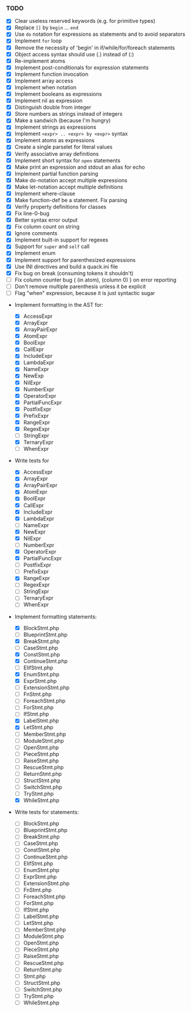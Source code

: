 ### TODO

- [x] Clear useless reserved keywords (e.g. for primitive types)
- [x] Replace `[]` by `begin` ... `end`
- [x] Use `do` notation for expressions as statements and to avoid separators
- [x] Implement `for` loop
- [x] Remove the necessity of 'begin' in if/while/for/foreach statements
- [x] Object access syntax should use (.) instead of (:)
- [x] Re-implement atoms
- [x] Implement post-conditionals for expression statements
- [x] Implement function invocation
- [x] Implement array access
- [x] Implement when notation
- [x] Implement booleans as expressions
- [x] Implement nil as expression
- [x] Distinguish double from integer
- [x] Store numbers as strings instead of integers
- [x] Make a sandwich (because I'm hungry)
- [x] Implement strings as expressions
- [x] Implement `<expr> .. <expr> by <expr>` syntax
- [x] Implement atoms as expressions
- [x] Create a single parselet for literal values
- [x] Verify associative array definitions
- [x] Implement short syntax for `open` statements
- [x] Make print an expression and stdout an alias for echo
- [x] Implement partial function parsing
- [x] Make do-notation accept multiple expressions
- [x] Make let-notation accept multiple definitions
- [x] Implement where-clause
- [x] Make function-def be a statement. Fix parsing
- [x] Verify property definitions for classes
- [x] Fix line-0-bug
- [x] Better syntax error output
- [x] Fix column count on string
- [x] Ignore comments
- [x] Implement built-in support for regexes
- [x] Support for `super` and `self` call
- [x] Implement enum
- [x] Implement support for parenthesized expressions
- [x] Use INI directives and build a quack.ini file
- [x] Fix bug on break (consuming tokens it shouldn't)
- [ ] Fix column counter bug { (in atom), (column 0) } on error reporting
- [ ] Don't remove multiple parenthesis unless it be explicit
- [ ] Flag "when" expression, because it is just syntactic sugar

- Implement formatting in the AST for:
  - [x] AccessExpr
  - [x] ArrayExpr
  - [x] ArrayPairExpr
  - [x] AtomExpr
  - [x] BoolExpr
  - [x] CallExpr
  - [x] IncludeExpr
  - [x] LambdaExpr
  - [x] NameExpr
  - [x] NewExp
  - [x] NilExpr
  - [x] NumberExpr
  - [x] OperatorExpr
  - [x] PartialFuncExpr
  - [x] PostfixExpr
  - [x] PrefixExpr
  - [x] RangeExpr
  - [x] RegexExpr
  - [ ] StringExpr
  - [x] TernaryExpr
  - [ ] WhenExpr

- Write tests for
  - [x] AccessExpr
  - [x] ArrayExpr
  - [x] ArrayPairExpr
  - [x] AtomExpr
  - [x] BoolExpr
  - [x] CallExpr
  - [x] IncludeExpr
  - [x] LambdaExpr
  - [ ] NameExpr
  - [x] NewExpr
  - [x] NilExpr
  - [ ] NumberExpr
  - [x] OperatorExpr
  - [x] PartialFuncExpr
  - [ ] PostfixExpr
  - [ ] PrefixExpr
  - [x] RangeExpr
  - [ ] RegexExpr
  - [ ] StringExpr
  - [ ] TernaryExpr
  - [ ] WhenExpr

- Implement formatting statements:

  - [x] BlockStmt.php
  - [ ] BlueprintStmt.php
  - [x] BreakStmt.php
  - [ ] CaseStmt.php
  - [x] ConstStmt.php
  - [x] ContinueStmt.php
  - [ ] ElifStmt.php
  - [x] EnumStmt.php
  - [x] ExprStmt.php
  - [ ] ExtensionStmt.php
  - [ ] FnStmt.php
  - [ ] ForeachStmt.php
  - [ ] ForStmt.php
  - [ ] IfStmt.php
  - [x] LabelStmt.php
  - [x] LetStmt.php
  - [ ] MemberStmt.php
  - [ ] ModuleStmt.php
  - [ ] OpenStmt.php
  - [ ] PieceStmt.php
  - [ ] RaiseStmt.php
  - [ ] RescueStmt.php
  - [ ] ReturnStmt.php
  - [ ] StructStmt.php
  - [ ] SwitchStmt.php
  - [ ] TryStmt.php
  - [x] WhileStmt.php

- Write tests for statements:

  - [ ] BlockStmt.php
  - [ ] BlueprintStmt.php
  - [ ] BreakStmt.php
  - [ ] CaseStmt.php
  - [ ] ConstStmt.php
  - [ ] ContinueStmt.php
  - [ ] ElifStmt.php
  - [ ] EnumStmt.php
  - [ ] ExprStmt.php
  - [ ] ExtensionStmt.php
  - [ ] FnStmt.php
  - [ ] ForeachStmt.php
  - [ ] ForStmt.php
  - [ ] IfStmt.php
  - [ ] LabelStmt.php
  - [ ] LetStmt.php
  - [ ] MemberStmt.php
  - [ ] ModuleStmt.php
  - [ ] OpenStmt.php
  - [ ] PieceStmt.php
  - [ ] RaiseStmt.php
  - [ ] RescueStmt.php
  - [ ] ReturnStmt.php
  - [ ] Stmt.php
  - [ ] StructStmt.php
  - [ ] SwitchStmt.php
  - [ ] TryStmt.php
  - [ ] WhileStmt.php
